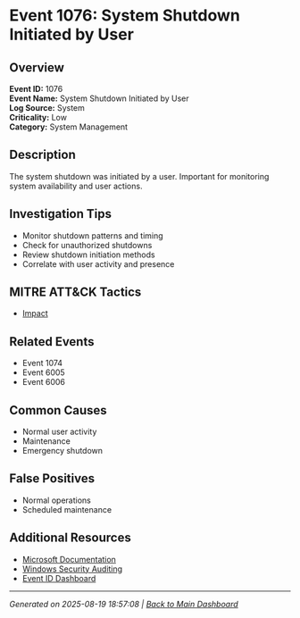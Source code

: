 # Event 1076: System Shutdown Initiated by User

## Overview
**Event ID:** 1076  
**Event Name:** System Shutdown Initiated by User  
**Log Source:** System  
**Criticality:** Low  
**Category:** System Management  

## Description
The system shutdown was initiated by a user. Important for monitoring system availability and user actions.

## Investigation Tips
- Monitor shutdown patterns and timing
- Check for unauthorized shutdowns
- Review shutdown initiation methods
- Correlate with user activity and presence

## MITRE ATT&CK Tactics
- [Impact](https://attack.mitre.org/tactics/TA0040/)

## Related Events
- Event 1074
- Event 6005
- Event 6006

## Common Causes
- Normal user activity
- Maintenance
- Emergency shutdown

## False Positives
- Normal operations
- Scheduled maintenance

## Additional Resources
- [Microsoft Documentation](https://learn.microsoft.com/en-us/windows/win32/eventlog/system-event-log)
- [Windows Security Auditing](https://learn.microsoft.com/en-us/windows/security/threat-protection/auditing/audit-events)
- [Event ID Dashboard](../index.html)

---
*Generated on 2025-08-19 18:57:08 | [Back to Main Dashboard](../index.html)*

